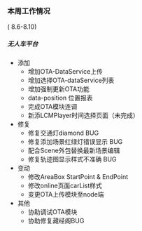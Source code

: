 ### 本周工作情况

( 8.6-8.10)

##### 无人车平台

- 添加
  - 增加OTA-DataService上传
  - 增加选择OTA-dataService列表
  - 增加强制更新OTA功能
  - data-position 位置报表
  - 完成OTA模块连调
  - 新添LCMPlayer时间选择页面（未完成）
- 修复
  - 修复交通灯diamond BUG
  - 修复添加场景红绿灯错误显示 BUG
  - 配合Scene外包替换最新场景编辑
  - 修复轨迹图显示样式不准确 BUG
- 变动
  - 修改AreaBox StartPoint & EndPoint
  - 修改online页面carList样式
  - 变更OTA上传模块至node端
- 其他
  - 协助调试OTA模块
  - 协助修复藏经阁BUG

